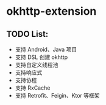# okhttp-extension

## TODO List:

* 支持 Android、Java 项目
* 支持 DSL 创建 okhttp
* 支持自定义线程池
* 支持响应式
* 支持协程
* 支持 RxCache
* 支持 Retrofit、Feigin、Ktor 等框架

